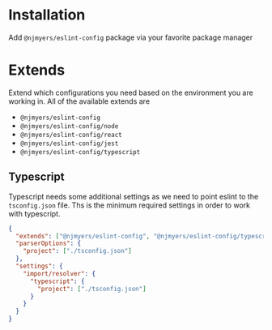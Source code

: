 # Installation

Add `@njmyers/eslint-config` package via your favorite package manager

# Extends

Extend which configurations you need based on the environment you are working in. All of the available extends are

- `@njmyers/eslint-config`
- `@njmyers/eslint-config/node`
- `@njmyers/eslint-config/react`
- `@njmyers/eslint-config/jest`
- `@njmyers/eslint-config/typescript`

## Typescript

Typescript needs some additional settings as we need to point eslint to the `tsconfig.json` file. Ths is the minimum required settings in order to work with typescript.

```json
{
  "extends": ["@njmyers/eslint-config", "@njmyers/eslint-config/typescript"],
  "parserOptions": {
    "project": ["./tsconfig.json"]
  },
  "settings": {
    "import/resolver": {
      "typescript": {
        "project": ["./tsconfig.json"]
      }
    }
  }
}
```

